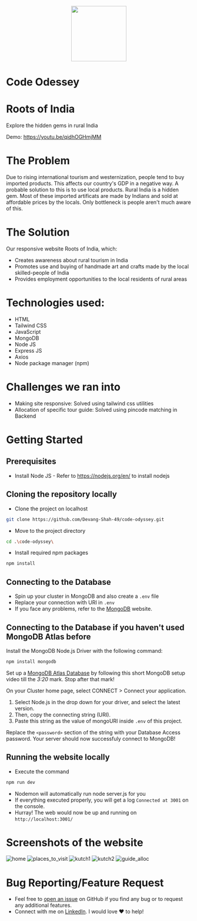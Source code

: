 <p align='center'><img src='https://user-images.githubusercontent.com/80088008/208483596-64e26f9a-7fdd-4e24-a717-e421f1fc5a45.png' width="150" ></p>

# Code Odessey
# Roots of India
Explore the hidden gems in rural India

Demo: https://youtu.be/qidhOGHmjMM

# The Problem
Due to rising international tourism and westernization, people tend to buy imported products. This affects our country's GDP in a negative way. A probable solution to this is to use local products. Rural India is a hidden gem. Most of these imported artificats are made by Indians and sold at affordable prices by the locals. Only bottleneck is people aren't much aware of this.

# The Solution
Our responsive website Roots of India, which:
- Creates awareness about rural tourism in India
- Promotes use and buying of handmade art and crafts made by the local skilled-people of India
- Provides employment opportunities to the local residents of rural areas

# Technologies used:
- HTML
- Tailwind CSS
- JavaScript
- MongoDB
- Node JS
- Express JS
- Axios
- Node package manager (npm)

# Challenges we ran into
- Making site responsive: Solved using tailwind css utilities
- Allocation of specific tour guide: Solved using pincode matching in Backend

# Getting Started

## Prerequisites
- Install Node JS - Refer to https://nodejs.org/en/ to install nodejs

## Cloning the repository locally
- Clone the project on localhost
```bash
git clone https://github.com/Devang-Shah-49/code-odyssey.git
```
- Move to the project directory
```bash
cd .\code-odyssey\
```
- Install required npm packages
```bash
npm install
```
## Connecting to the Database
- Spin up your cluster in MongoDB and also create a `.env` file
- Replace your connection with URI in `.env`
- If you face any problems, refer to the [MongoDB](https://www.mongodb.com/blog/postquick-start-nodejs-mongodb--how-to-get-connected-to-your-database) website.

## Connecting to the Database if you haven't used MongoDB Atlas before
Install the MongoDB Node.js Driver with the following command:
```bash
npm install mongodb
```

Set up a [MongoDB Atlas Database](https://www.youtube.com/watch?v=rPqRyYJmx2g) by following this short MongoDB setup video till the *3:20* mark. Stop after that mark!

On your Cluster home page, select CONNECT > Connect your application. 
1. Select Node.js in the drop down for your driver, and select the latest version. 
2. Then, copy the connecting string (URI).
3. Paste this string as the value of mongoURI inside `.env` of this project.

Replace the `<password>` section of the string with your Database Access password. Your server should now successfuly connect to MongoDB!

## Running the website locally
- Execute the command 
```bash
npm run dev
```
- Nodemon will automatically run node server.js for you
- If everything executed properly, you will get a log `Connected at 3001` on the console.
- Hurray! The web would now be up and running on `http://localhost:3001/`

# Screenshots of the website
![home](https://user-images.githubusercontent.com/80088008/206693635-cc6c1ef1-f545-4917-a331-9940a45369f5.png)
![places_to_visit](https://user-images.githubusercontent.com/80088008/206693685-a06cdc71-aa66-4c66-a3d5-932bd7d18cc5.png)
![kutch1](https://user-images.githubusercontent.com/80088008/206693655-2e2d46ff-8ab1-45ab-847d-69fc21d789a3.png)
![kutch2](https://user-images.githubusercontent.com/80088008/206693667-6b547424-2d57-4bad-ab5e-4137c9b34711.png)
![guide_alloc](https://user-images.githubusercontent.com/80088008/206693603-c318c18c-da60-4d63-bba0-0034d78952c7.png)

# Bug Reporting/Feature Request
- Feel free to [open an issue](https://github.com/Devang-Shah-49/code-odyssey/issues) on GitHub if you find any bug or to request any additional features.
- Connect with me on [LinkedIn](https://www.linkedin.com/in/devang-shah-63a29b210). I would love ❤️️ to help!
